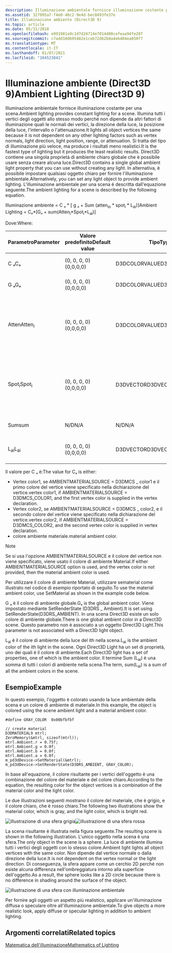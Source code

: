 ```yaml
---
description: Illuminazione ambientale fornisce illuminazione costante per una scena.
ms.assetid: 327095a7-f4e0-48c2-9e4d-bec8493fe37e
title: Illuminazione ambiente (Direct3D 9)
ms.topic: article
ms.date: 05/31/2018
ms.openlocfilehash: e991981a9c1d7d24714e7014d08cefeaa94fe20f
ms.sourcegitcommit: c7add10d695482e1ceb72d62b8a4ebd84ea050f7
ms.translationtype: MT
ms.contentlocale: it-IT
ms.lasthandoff: 01/07/2021
ms.locfileid: "104523841"
---
```

# <a name="ambient-lighting-direct3d-9"></a><span data-ttu-id="1608a-103">Illuminazione ambiente (Direct3D 9)</span><span class="sxs-lookup"><span data-stu-id="1608a-103">Ambient Lighting (Direct3D 9)</span></span>

<span data-ttu-id="1608a-104">Illuminazione ambientale fornisce illuminazione costante per una scena.</span><span class="sxs-lookup"><span data-stu-id="1608a-104">Ambient lighting provides constant lighting for a scene.</span></span> <span data-ttu-id="1608a-105">Illumina tutti i vertici degli oggetti allo stesso modo perché non dipende da altri fattori di illuminazione quali le normali dei vertici, la direzione della luce, la posizione della luce, l'intervallo o l'attenuazione.</span><span class="sxs-lookup"><span data-stu-id="1608a-105">It lights all object vertices the same because it is not dependent on any other lighting factors such as vertex normals, light direction, light position, range, or attenuation.</span></span> <span data-ttu-id="1608a-106">Si tratta del tipo di illuminazione più veloce, ma produce i risultati meno realistici.</span><span class="sxs-lookup"><span data-stu-id="1608a-106">It is the fastest type of lighting but it produces the least realistic results.</span></span> <span data-ttu-id="1608a-107">Direct3D contiene una singola proprietà di ambiente chiaro globale che è possibile usare senza creare alcuna luce.</span><span class="sxs-lookup"><span data-stu-id="1608a-107">Direct3D contains a single global ambient light property that you can use without creating any light.</span></span> <span data-ttu-id="1608a-108">In alternativa, è possibile impostare qualsiasi oggetto chiaro per fornire l'illuminazione ambientale.</span><span class="sxs-lookup"><span data-stu-id="1608a-108">Alternatively, you can set any light object to provide ambient lighting.</span></span> <span data-ttu-id="1608a-109">L'illuminazione ambientale per una scena è descritta dall'equazione seguente.</span><span class="sxs-lookup"><span data-stu-id="1608a-109">The ambient lighting for a scene is described by the following equation.</span></span>

<span data-ttu-id="1608a-110">Illuminazione ambiente = C ₐ \* \[ g ₐ + Sum (atten<sub>io</sub> \* spot<sub>i</sub> \* L<sub>ai</sub>)\]</span><span class="sxs-lookup"><span data-stu-id="1608a-110">Ambient Lighting = Cₐ\*\[Gₐ + sum(Atten<sub>i</sub>\*Spot<sub>i</sub>\*L<sub>ai</sub>)\]</span></span>

<span data-ttu-id="1608a-111">Dove:</span><span class="sxs-lookup"><span data-stu-id="1608a-111">Where:</span></span>



| <span data-ttu-id="1608a-112">Parametro</span><span class="sxs-lookup"><span data-stu-id="1608a-112">Parameter</span></span>         | <span data-ttu-id="1608a-113">Valore predefinito</span><span class="sxs-lookup"><span data-stu-id="1608a-113">Default value</span></span> | <span data-ttu-id="1608a-114">Tipo</span><span class="sxs-lookup"><span data-stu-id="1608a-114">Type</span></span>          | <span data-ttu-id="1608a-115">Descrizione</span><span class="sxs-lookup"><span data-stu-id="1608a-115">Description</span></span>                                                                                                                    |
|-------------------|---------------|---------------|--------------------------------------------------------------------------------------------------------------------------------|
| <span data-ttu-id="1608a-116">C ₐ</span><span class="sxs-lookup"><span data-stu-id="1608a-116">Cₐ</span></span>                | <span data-ttu-id="1608a-117">(0, 0, 0, 0)</span><span class="sxs-lookup"><span data-stu-id="1608a-117">(0,0,0,0)</span></span>     | <span data-ttu-id="1608a-118">D3DCOLORVALUE</span><span class="sxs-lookup"><span data-stu-id="1608a-118">D3DCOLORVALUE</span></span> | <span data-ttu-id="1608a-119">Colore ambiente materiale</span><span class="sxs-lookup"><span data-stu-id="1608a-119">Material ambient color</span></span>                                                                                                         |
| <span data-ttu-id="1608a-120">G ₐ</span><span class="sxs-lookup"><span data-stu-id="1608a-120">Gₐ</span></span>                | <span data-ttu-id="1608a-121">(0, 0, 0, 0)</span><span class="sxs-lookup"><span data-stu-id="1608a-121">(0,0,0,0)</span></span>     | <span data-ttu-id="1608a-122">D3DCOLORVALUE</span><span class="sxs-lookup"><span data-stu-id="1608a-122">D3DCOLORVALUE</span></span> | <span data-ttu-id="1608a-123">Colore ambiente globale</span><span class="sxs-lookup"><span data-stu-id="1608a-123">Global ambient color</span></span>                                                                                                           |
| <span data-ttu-id="1608a-124">Atten<sub></sub></span><span class="sxs-lookup"><span data-stu-id="1608a-124">Atten<sub>i</sub></span></span> | <span data-ttu-id="1608a-125">(0, 0, 0, 0)</span><span class="sxs-lookup"><span data-stu-id="1608a-125">(0,0,0,0)</span></span>     | <span data-ttu-id="1608a-126">D3DCOLORVALUE</span><span class="sxs-lookup"><span data-stu-id="1608a-126">D3DCOLORVALUE</span></span> | <span data-ttu-id="1608a-127">Attenuazione chiara della luce del ith.</span><span class="sxs-lookup"><span data-stu-id="1608a-127">Light attenuation of the ith light.</span></span> <span data-ttu-id="1608a-128">Vedere [attenuazione e fattore di Spotlight (Direct3D 9)](attenuation-and-spotlight-factor.md).</span><span class="sxs-lookup"><span data-stu-id="1608a-128">See [Attenuation and Spotlight Factor (Direct3D 9)](attenuation-and-spotlight-factor.md).</span></span> |
| <span data-ttu-id="1608a-129">Spot<sub>i</sub></span><span class="sxs-lookup"><span data-stu-id="1608a-129">Spot<sub>i</sub></span></span>  | <span data-ttu-id="1608a-130">(0, 0, 0, 0)</span><span class="sxs-lookup"><span data-stu-id="1608a-130">(0,0,0,0)</span></span>     | <span data-ttu-id="1608a-131">D3DVECTOR</span><span class="sxs-lookup"><span data-stu-id="1608a-131">D3DVECTOR</span></span>     | <span data-ttu-id="1608a-132">Fattore di Spotlight della luce di Ith.</span><span class="sxs-lookup"><span data-stu-id="1608a-132">Spotlight factor of the ith light.</span></span> <span data-ttu-id="1608a-133">Vedere [attenuazione e fattore di Spotlight (Direct3D 9)](attenuation-and-spotlight-factor.md).</span><span class="sxs-lookup"><span data-stu-id="1608a-133">See [Attenuation and Spotlight Factor (Direct3D 9)](attenuation-and-spotlight-factor.md).</span></span>  |
| <span data-ttu-id="1608a-134">Sum</span><span class="sxs-lookup"><span data-stu-id="1608a-134">sum</span></span>               | <span data-ttu-id="1608a-135">N/D</span><span class="sxs-lookup"><span data-stu-id="1608a-135">N/A</span></span>           | <span data-ttu-id="1608a-136">N/D</span><span class="sxs-lookup"><span data-stu-id="1608a-136">N/A</span></span>           | <span data-ttu-id="1608a-137">Somma della luce di ambiente</span><span class="sxs-lookup"><span data-stu-id="1608a-137">Sum of the ambient light</span></span>                                                                                                       |
| <span data-ttu-id="1608a-138">L<sub>ai</sub></span><span class="sxs-lookup"><span data-stu-id="1608a-138">L<sub>ai</sub></span></span>    | <span data-ttu-id="1608a-139">(0, 0, 0, 0)</span><span class="sxs-lookup"><span data-stu-id="1608a-139">(0,0,0,0)</span></span>     | <span data-ttu-id="1608a-140">D3DVECTOR</span><span class="sxs-lookup"><span data-stu-id="1608a-140">D3DVECTOR</span></span>     | <span data-ttu-id="1608a-141">Colore di ambiente chiaro della luce del ith</span><span class="sxs-lookup"><span data-stu-id="1608a-141">Light ambient color of the ith light</span></span>                                                                                           |



 

<span data-ttu-id="1608a-142">Il valore per C ₐ è:</span><span class="sxs-lookup"><span data-stu-id="1608a-142">The value for Cₐ is either:</span></span>

-   <span data-ttu-id="1608a-143">Vertex color1, se AMBIENTMATERIALSOURCE = D3DMCS \_ color1 e il primo colore del vertice viene specificato nella dichiarazione del vertice.</span><span class="sxs-lookup"><span data-stu-id="1608a-143">vertex color1, if AMBIENTMATERIALSOURCE = D3DMCS\_COLOR1, and the first vertex color is supplied in the vertex declaration.</span></span>
-   <span data-ttu-id="1608a-144">Vertex color2, se AMBIENTMATERIALSOURCE = D3DMCS \_ color2, e il secondo colore del vertice viene specificato nella dichiarazione del vertice.</span><span class="sxs-lookup"><span data-stu-id="1608a-144">vertex color2, if AMBIENTMATERIALSOURCE = D3DMCS\_COLOR2, and the second vertex color is supplied in vertex declaration.</span></span>
-   <span data-ttu-id="1608a-145">colore ambiente materiale.</span><span class="sxs-lookup"><span data-stu-id="1608a-145">material ambient color.</span></span>

> [!Note]  
> <span data-ttu-id="1608a-146">Se si usa l'opzione AMBIENTMATERIALSOURCE e il colore del vertice non viene specificato, viene usato il colore di ambiente Material.</span><span class="sxs-lookup"><span data-stu-id="1608a-146">If either AMBIENTMATERIALSOURCE option is used, and the vertex color is not provided, then the material ambient color is used.</span></span>

 

<span data-ttu-id="1608a-147">Per utilizzare il colore di ambiente Material, utilizzare sematerial come illustrato nel codice di esempio riportato di seguito.</span><span class="sxs-lookup"><span data-stu-id="1608a-147">To use the material ambient color, use SetMaterial as shown in the example code below.</span></span>

<span data-ttu-id="1608a-148">G ₐ è il colore di ambiente globale.</span><span class="sxs-lookup"><span data-stu-id="1608a-148">Gₐ is the global ambient color.</span></span> <span data-ttu-id="1608a-149">Viene impostato mediante SetRenderState (D3DRS \_ Ambient).</span><span class="sxs-lookup"><span data-stu-id="1608a-149">It is set using SetRenderState(D3DRS\_AMBIENT).</span></span> <span data-ttu-id="1608a-150">In una scena Direct3D esiste un solo colore di ambiente globale.</span><span class="sxs-lookup"><span data-stu-id="1608a-150">There is one global ambient color in a Direct3D scene.</span></span> <span data-ttu-id="1608a-151">Questo parametro non è associato a un oggetto Direct3D Light.</span><span class="sxs-lookup"><span data-stu-id="1608a-151">This parameter is not associated with a Direct3D light object.</span></span>

<span data-ttu-id="1608a-152">L<sub>ai</sub> è il colore di ambiente della luce del ith nella scena.</span><span class="sxs-lookup"><span data-stu-id="1608a-152">L<sub>ai</sub> is the ambient color of the ith light in the scene.</span></span> <span data-ttu-id="1608a-153">Ogni Direct3D Light ha un set di proprietà, uno dei quali è il colore di ambiente.</span><span class="sxs-lookup"><span data-stu-id="1608a-153">Each Direct3D light has a set of properties, one of which is the ambient color.</span></span> <span data-ttu-id="1608a-154">Il termine Sum (L<sub>ai</sub>) è una somma di tutti i colori di ambiente nella scena.</span><span class="sxs-lookup"><span data-stu-id="1608a-154">The term, sum(L<sub>ai</sub>) is a sum of all the ambient colors in the scene.</span></span>

## <a name="example"></a><span data-ttu-id="1608a-155">Esempio</span><span class="sxs-lookup"><span data-stu-id="1608a-155">Example</span></span>

<span data-ttu-id="1608a-156">In questo esempio, l'oggetto è colorato usando la luce ambientale della scena e un colore di ambiente di materiale.</span><span class="sxs-lookup"><span data-stu-id="1608a-156">In this example, the object is colored using the scene ambient light and a material ambient color.</span></span>


```
#define GRAY_COLOR  0x00bfbfbf

// create material
D3DMATERIAL9 mtrl;
ZeroMemory(&mtrl, sizeof(mtrl));
mtrl.Ambient.r = 0.75f;
mtrl.Ambient.g = 0.0f;
mtrl.Ambient.b = 0.0f;
mtrl.Ambient.a = 0.0f;
m_pd3dDevice->SetMaterial(&mtrl);
m_pd3dDevice->SetRenderState(D3DRS_AMBIENT, GRAY_COLOR);
```



<span data-ttu-id="1608a-157">In base all'equazione, il colore risultante per i vertici dell'oggetto è una combinazione del colore del materiale e del colore chiaro.</span><span class="sxs-lookup"><span data-stu-id="1608a-157">According to the equation, the resulting color for the object vertices is a combination of the material color and the light color.</span></span>

<span data-ttu-id="1608a-158">Le due illustrazioni seguenti mostrano il colore del materiale, che è grigio, e il colore chiaro, che è rosso chiaro.</span><span class="sxs-lookup"><span data-stu-id="1608a-158">The following two illustrations show the material color, which is gray, and the light color, which is bright red.</span></span>

![illustrazione di una sfera grigia](images/amb1.jpg)![illustrazione di una sfera rossa](images/lightred.jpg)

<span data-ttu-id="1608a-161">La scena risultante è illustrata nella figura seguente.</span><span class="sxs-lookup"><span data-stu-id="1608a-161">The resulting scene is shown in the following illustration.</span></span> <span data-ttu-id="1608a-162">L'unico oggetto nella scena è una sfera.</span><span class="sxs-lookup"><span data-stu-id="1608a-162">The only object in the scene is a sphere.</span></span> <span data-ttu-id="1608a-163">La luce di ambiente illumina tutti i vertici degli oggetti con lo stesso colore.</span><span class="sxs-lookup"><span data-stu-id="1608a-163">Ambient light lights all object vertices with the same color.</span></span> <span data-ttu-id="1608a-164">Non dipende dal vertice normale o dalla direzione della luce.</span><span class="sxs-lookup"><span data-stu-id="1608a-164">It is not dependent on the vertex normal or the light direction.</span></span> <span data-ttu-id="1608a-165">Di conseguenza, la sfera appare come un cerchio 2D perché non esiste alcuna differenza nell'ombreggiatura intorno alla superficie dell'oggetto.</span><span class="sxs-lookup"><span data-stu-id="1608a-165">As a result, the sphere looks like a 2D circle because there is no difference in shading around the surface of the object.</span></span>

![illustrazione di una sfera con illuminazione ambientale](images/lighta.jpg)

<span data-ttu-id="1608a-167">Per fornire agli oggetti un aspetto più realistico, applicare un'illuminazione diffusa o speculare oltre all'illuminazione ambientale.</span><span class="sxs-lookup"><span data-stu-id="1608a-167">To give objects a more realistic look, apply diffuse or specular lighting in addition to ambient lighting.</span></span>

## <a name="related-topics"></a><span data-ttu-id="1608a-168">Argomenti correlati</span><span class="sxs-lookup"><span data-stu-id="1608a-168">Related topics</span></span>

<dl> <dt>

[<span data-ttu-id="1608a-169">Matematica dell'illuminazione</span><span class="sxs-lookup"><span data-stu-id="1608a-169">Mathematics of Lighting</span></span>](mathematics-of-lighting.md)
</dt> </dl>

 

 



